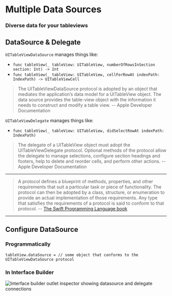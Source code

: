 # Multiple Data Sources
### Diverse data for your tableviews

## DataSource & Delegate

`UITableViewDataSource` manages things like:

* `func tableView(_ tableView: UITableView, numberOfRowsInSection section: Int) -> Int`
* `func tableView(_ tableView: UITableView, cellForRowAt indexPath: IndexPath) -> UITableViewCell`

> The UITableViewDataSource protocol is adopted by an object that mediates the application’s data model for a UITableView object. The data source provides the table-view object with the information it needs to construct and modify a table view.
-- Apple Developer Documentation

`UITableViewDelegate` manages things like:

* `func tableView(_ tableView: UITableView, didSelectRowAt indexPath: IndexPath)`

> The delegate of a UITableView object must adopt the UITableViewDelegate protocol. Optional methods of the protocol allow the delegate to manage selections, configure section headings and footers, help to delete and reorder cells, and perform other actions.
-- Apple Developer Documentation

---

> A protocol defines a blueprint of methods, properties, and other requirements that suit a particular task or piece of functionality. The protocol can then be adopted by a class, structure, or enumeration to provide an actual implementation of those requirements. Any type that satisfies the requirements of a protocol is said to conform to that protocol.
-- [The Swift Programming Language book](https://www.swift.org)

---

## Configure DataSource

### Programmatically

`tableView.dataSource = // some object that conforms to the UITableViewDataSource protocol`

### In Interface Builder

![Interface builder outlet inspector showing datasource and delegate connections]()
